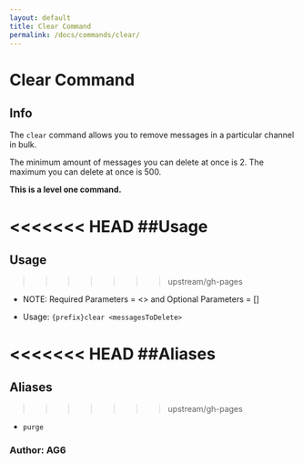 ```yaml
---
layout: default
title: Clear Command
permalink: /docs/commands/clear/
---
```


# Clear Command
## Info
The `clear` command allows you to remove messages in a particular channel in bulk.

The minimum amount of messages you can delete at once is 2. The maximum you can delete at once is 500.

**This is a level one command.**

<<<<<<< HEAD
##Usage
=======
## Usage
>>>>>>> upstream/gh-pages
* NOTE: Required Parameters = <> and Optional Parameters = []

* Usage: `{prefix}clear <messagesToDelete>`

<<<<<<< HEAD
##Aliases
=======
## Aliases
>>>>>>> upstream/gh-pages
* `purge`

### **Author: AG6**
